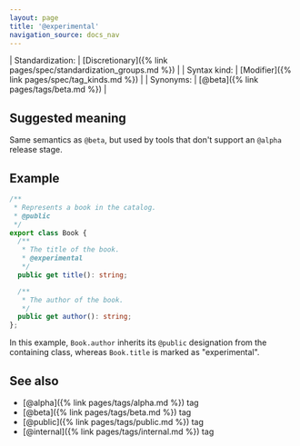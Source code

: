 ```yaml
---
layout: page
title: '@experimental'
navigation_source: docs_nav
---
```


| Standardization: | [Discretionary]({% link pages/spec/standardization_groups.md %}) |
| Syntax kind: | [Modifier]({% link pages/spec/tag_kinds.md %}) |
| Synonyms: | [@beta]({% link pages/tags/beta.md %}) |


## Suggested meaning

Same semantics as `@beta`, but used by tools that don't support an `@alpha` release stage.


## Example

```ts
/**
 * Represents a book in the catalog.
 * @public
 */
export class Book {
  /**
   * The title of the book.
   * @experimental
   */
  public get title(): string;

  /**
   * The author of the book.
   */
  public get author(): string;
};
```

In this example, `Book.author` inherits its `@public` designation from the containing class,
whereas `Book.title` is marked as "experimental".


## See also

- [@alpha]({% link pages/tags/alpha.md %}) tag
- [@beta]({% link pages/tags/beta.md %}) tag
- [@public]({% link pages/tags/public.md %}) tag
- [@internal]({% link pages/tags/internal.md %}) tag
